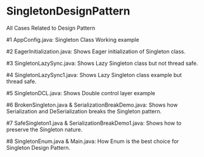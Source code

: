 # SingletonDesignPattern
All Cases Related to Design Pattern

#1 AppConfig.java: Singleton Class Working example

#2 EagerInitialization.java: Shows Eager initialization of Singleton class.

#3 SingletonLazySync.java: Shows Lazy Singleton class but not thread safe.

#4 SingletonLazySync1.java: Shows Lazy Singleton class example but thread safe.

#5 SingletonDCL.java: Shows Double control layer example

#6 BrokenSingleton.java & SerializationBreakDemo.java: Shows how Serialization and DeSerialization breaks the Singleton pattern.

#7 SafeSingleton1.java & SerializationBreakDemo1.java: Shows how to preserve the Singleton nature.

#8 SingletonEnum.java & Main.java: How Enum is the best choice for Singleton Design Pattern.

